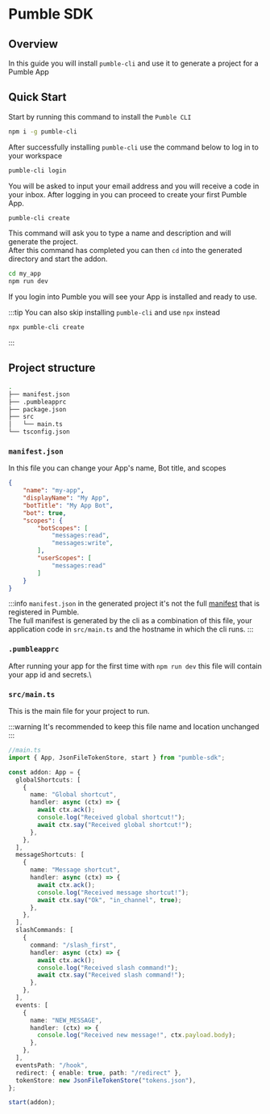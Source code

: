 # Pumble SDK

## Overview
In this guide you will install `pumble-cli` and use it to generate a project for a Pumble App


## Quick Start
Start by running this command to install the `Pumble CLI`

```sh
npm i -g pumble-cli
```

After successfully installing `pumble-cli` use the command below to log in to your workspace 

```sh
pumble-cli login
```

You will be asked to input your email address and you will receive a code in your inbox.
After logging in you can proceed to create your first Pumble App. 

```sh
pumble-cli create
```
This command will ask you to type a name and description and will generate the project.\
After this command has completed you can then `cd` into the generated directory and start the addon.

```sh
cd my_app
npm run dev
```

If you login into Pumble you will see your App is installed and ready to use.

:::tip
You can also skip installing `pumble-cli` and use `npx` instead 
```sh
npx pumble-cli create
```
:::

## Project structure 

```sh
.
├── manifest.json
├── .pumbleapprc
├── package.json
├── src
│   └── main.ts
└── tsconfig.json
```

### `manifest.json`
In this file you can change your App's name, Bot title, and scopes

```json
{
    "name": "my-app",
    "displayName": "My App",
    "botTitle": "My App Bot",
    "bot": true,
    "scopes": {
        "botScopes": [
            "messages:read",
            "messages:write",
        ],
        "userScopes": [
            "messages:read"
        ]
    }
}
```

:::info
`manifest.json` in the generated project it's not the full [manifest](/manifest) that is registered in Pumble.\
The full manifest is generated by the cli as a combination of this file, your application code in `src/main.ts` and the hostname in which the cli runs. 
:::

### `.pumbleapprc`
After running your app for the first time with `npm run dev` this file will contain your app id and secrets.\

### `src/main.ts`
This is the main file for your project to run.   

:::warning
It's recommended to keep this file name and location unchanged
:::


```typescript
//main.ts
import { App, JsonFileTokenStore, start } from "pumble-sdk";

const addon: App = {
  globalShortcuts: [
    {
      name: "Global shortcut",
      handler: async (ctx) => {
        await ctx.ack();
        console.log("Received global shortcut!");
        await ctx.say("Received global shortcut!");
      },
    },
  ],
  messageShortcuts: [
    {
      name: "Message shortcut",
      handler: async (ctx) => {
        await ctx.ack();
        console.log("Received message shortcut!");
        await ctx.say("Ok", "in_channel", true);
      },
    },
  ],
  slashCommands: [
    {
      command: "/slash_first",
      handler: async (ctx) => {
        await ctx.ack();
        console.log("Received slash command!");
        await ctx.say("Received slash command!");
      },
    },
  ],
  events: [
    {
      name: "NEW_MESSAGE",
      handler: (ctx) => {
        console.log("Received new message!", ctx.payload.body);
      },
    },
  ],
  eventsPath: "/hook",
  redirect: { enable: true, path: "/redirect" },
  tokenStore: new JsonFileTokenStore("tokens.json"),
};

start(addon);
```